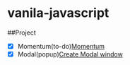 # vanila-javascript

##Project

- [x] Momentum(to-do)[Momentum](https://choco0914.github.io/momentum/)
- [x] Modal(popup)[Create Modal window](https://7mrjnpzvzj.codesandbox.io/)

